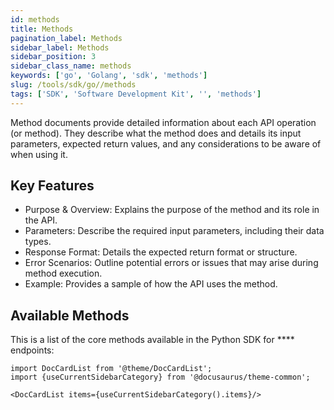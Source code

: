 ```yaml
---
id: methods
title: Methods
pagination_label: Methods
sidebar_label: Methods
sidebar_position: 3
sidebar_class_name: methods
keywords: ['go', 'Golang', 'sdk', 'methods'] 
slug: /tools/sdk/go//methods
tags: ['SDK', 'Software Development Kit', '', 'methods']
---
```


Method documents provide detailed information about each API operation (or method). They describe what the method does and details its input parameters, expected return values, and any considerations to be aware of when using it.
## Key Features
- Purpose & Overview: Explains the purpose of the method and its role in the API.
- Parameters: Describe the required input parameters, including their data types.
- Response Format: Details the expected return format or structure.
- Error Scenarios: Outline potential errors or issues that may arise during method execution.
- Example: Provides a sample of how the API uses the method. 

## Available Methods
This is a list of the core methods available in the Python SDK for **** endpoints:

```mdx-code-block
import DocCardList from '@theme/DocCardList';
import {useCurrentSidebarCategory} from '@docusaurus/theme-common';

<DocCardList items={useCurrentSidebarCategory().items}/>
```